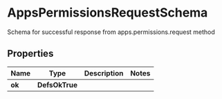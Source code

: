 

# AppsPermissionsRequestSchema

Schema for successful response from apps.permissions.request method

## Properties

| Name | Type | Description | Notes |
|------------ | ------------- | ------------- | -------------|
|**ok** | **DefsOkTrue** |  |  |



